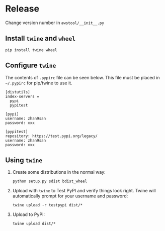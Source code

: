 # Release

Change version number in `awstool/__init__.py`

## Install `twine` and `wheel`

```shell script
pip install twine wheel
```

## Configure `twine`

The contents of `.pypirc` file can be seen below.
This file must be placed in `~/.pypirc` for pip/twine to use it.

```shell script
[distutils]
index-servers =
  pypi
  pypitest

[pypi]
username: zhan9san
password: xxx

[pypitest]
repository: https://test.pypi.org/legacy/
username: zhan9san
password: xxx
```

## Using `twine`

1. Create some distributions in the normal way:

    ```shell script
    python setup.py sdist bdist_wheel
    ```

2. Upload with `twine` to Test PyPI and verify things look right.
Twine will automatically prompt for your username and password:

    ```shell script
    twine upload -r testpypi dist/*
    ```

3. Upload to PyPI:

    ```shell script
    twine upload dist/*
    ```
